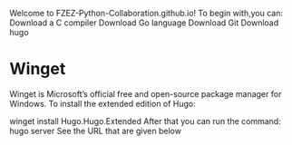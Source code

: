 Welcome to FZEZ-Python-Collaboration.github.io! To begin with,you can:
Download a C compiler
Download Go language
Download Git
Download hugo
# Winget

Winget is Microsoft’s official free and open-source package manager for Windows. To install the extended edition of Hugo:

winget install Hugo.Hugo.Extended
After that you can run the command:
hugo server
See the URL that are given below
